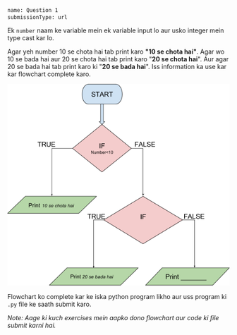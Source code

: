 ```ngMeta
name: Question 1
submissionType: url
```

Ek `number` naam ke variable mein ek variable input lo aur usko integer mein type cast kar lo.

Agar yeh number 10 se chota hai tab print karo **"10 se chota hai"**. Agar wo 10 se bada hai aur 20 se chota hai tab print karo "**20 se chota hai**". Aur agar 20 se bada hai tab print karo ki "**20 se bada hai**". Iss information ka use kar kar flowchart complete karo.

![flowchart-question-1](assets/8.1-question1-image1.png)

Flowchart ko complete kar ke iska python program likho aur uss program ki `.py` file ke saath submit karo.

*Note: Aage ki kuch exercises mein aapko dono flowchart aur code ki file submit karni hai.*
